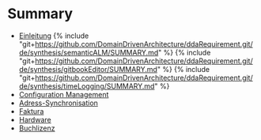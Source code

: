 # Summary
* [Einleitung](README.md)
{% include "git+https://github.com/DomainDrivenArchitecture/ddaRequirement.git/de/synthesis/semanticALM/SUMMARY.md" %}
{% include "git+https://github.com/DomainDrivenArchitecture/ddaRequirement.git/de/synthesis/gitbookEditor/SUMMARY.md" %} 
{% include "git+https://github.com/DomainDrivenArchitecture/ddaRequirement.git/de/synthesis/timeLogging/SUMMARY.md" %}
* [Configuration Management](synthesis/configManagement/CmRequirementsWebServer.md)
* [Adress-Synchronisation](synthesis/AdressSynchronisation.md)
* [Faktura](synthesis/Faktura.md)
* [Hardware](synthesis/Hardware.md)
* [Buchlizenz](LICENSE.md)